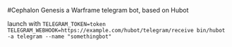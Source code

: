 #Cephalon Genesis
a Warframe telegram bot, based on Hubot

launch with `TELEGRAM_TOKEN=token TELEGRAM_WEBHOOK=https://example.com/hubot/telegram/receive bin/hubot -a telegram --name "somethingbot"`
